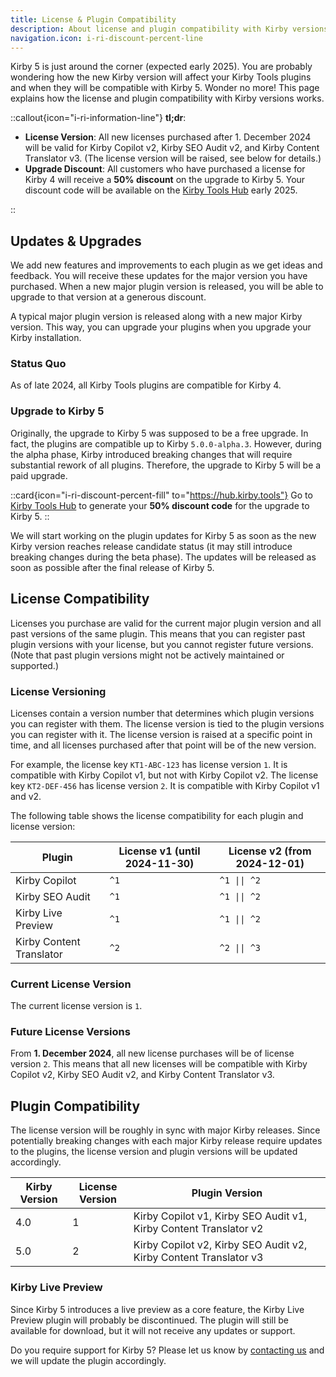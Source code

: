 ```yaml
---
title: License & Plugin Compatibility
description: About license and plugin compatibility with Kirby versions.
navigation.icon: i-ri-discount-percent-line
---
```


Kirby 5 is just around the corner (expected early 2025). You are probably wondering how the new Kirby version will affect your Kirby Tools plugins and when they will be compatible with Kirby 5. Wonder no more! This page explains how the license and plugin compatibility with Kirby versions works.

::callout{icon="i-ri-information-line"}
**tl;dr**:

- **License Version**: All new licenses purchased after 1. December 2024 will be valid for Kirby Copilot v2, Kirby SEO Audit v2, and Kirby Content Translator v3. (The license version will be raised, see below for details.)
- **Upgrade Discount**: All customers who have purchased a license for Kirby 4 will receive a **50% discount** on the upgrade to Kirby 5. Your discount code will be available on the [Kirby Tools Hub](https://hub.kirby.tools) early 2025.

::

## Updates & Upgrades

We add new features and improvements to each plugin as we get ideas and feedback. You will receive these updates for the major version you have purchased. When a new major plugin version is released, you will be able to upgrade to that version at a generous discount.

A typical major plugin version is released along with a new major Kirby version. This way, you can upgrade your plugins when you upgrade your Kirby installation.

### Status Quo

As of late 2024, all Kirby Tools plugins are compatible for Kirby 4.

### Upgrade to Kirby 5

Originally, the upgrade to Kirby 5 was supposed to be a free upgrade. In fact, the plugins are compatible up to Kirby `5.0.0-alpha.3`. However, during the alpha phase, Kirby introduced breaking changes that will require substantial rework of all plugins. Therefore, the upgrade to Kirby 5 will be a paid upgrade.

::card{icon="i-ri-discount-percent-fill" to="https://hub.kirby.tools"}
Go to [Kirby Tools Hub](https://hub.kirby.tools) to generate your **50% discount code** for the upgrade to Kirby 5.
::

We will start working on the plugin updates for Kirby 5 as soon as the new Kirby version reaches release candidate status (it may still introduce breaking changes during the beta phase). The updates will be released as soon as possible after the final release of Kirby 5.

## License Compatibility

Licenses you purchase are valid for the current major plugin version and all past versions of the same plugin. This means that you can register past plugin versions with your license, but you cannot register future versions. (Note that past plugin versions might not be actively maintained or supported.)

### License Versioning

Licenses contain a version number that determines which plugin versions you can register with them. The license version is tied to the plugin versions you can register with it. The license version is raised at a specific point in time, and all licenses purchased after that point will be of the new version.

For example, the license key `KT1-ABC-123` has license version `1`. It is compatible with Kirby Copilot v1, but not with Kirby Copilot v2. The license key `KT2-DEF-456` has license version `2`. It is compatible with Kirby Copilot v1 and v2.

The following table shows the license compatibility for each plugin and license version:

| Plugin                   | License v1 (until 2024-11-30) | License v2 (from 2024-12-01) |
| ------------------------ | ----------------------------- | ---------------------------- |
| Kirby Copilot            | `^1`                          | `^1 \|\| ^2`                 |
| Kirby SEO Audit          | `^1`                          | `^1 \|\| ^2`                 |
| Kirby Live Preview       | `^1`                          | `^1 \|\| ^2`                 |
| Kirby Content Translator | `^2`                          | `^2 \|\| ^3`                 |

### Current License Version

The current license version is `1`.

### Future License Versions

From **1. December 2024**, all new license purchases will be of license version `2`. This means that all new licenses will be compatible with Kirby Copilot v2, Kirby SEO Audit v2, and Kirby Content Translator v3.

## Plugin Compatibility

The license version will be roughly in sync with major Kirby releases. Since potentially breaking changes with each major Kirby release require updates to the plugins, the license version and plugin versions will be updated accordingly.

| Kirby Version | License Version | Plugin Version                                                                                            |
| ------------- | --------------- | --------------------------------------------------------------------------------------------------------- |
| 4.0           | 1               | Kirby&nbsp;Copilot&nbsp;v1, Kirby&nbsp;SEO&nbsp;Audit&nbsp;v1, Kirby&nbsp;Content&nbsp;Translator&nbsp;v2 |
| 5.0           | 2               | Kirby&nbsp;Copilot&nbsp;v2, Kirby&nbsp;SEO&nbsp;Audit&nbsp;v2, Kirby&nbsp;Content&nbsp;Translator&nbsp;v3 |

### Kirby Live Preview

Since Kirby 5 introduces a live preview as a core feature, the Kirby Live Preview plugin will probably be discontinued. The plugin will still be available for download, but it will not receive any updates or support.

Do you require support for Kirby 5? Please let us know by [contacting us](/contact) and we will update the plugin accordingly.
